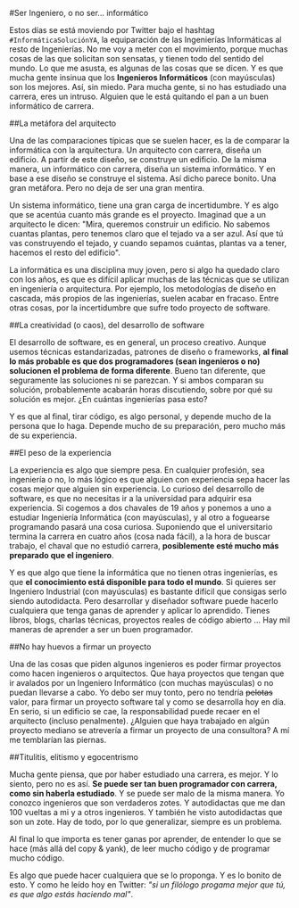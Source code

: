 #Ser Ingeniero, o no ser... informático

Estos días se está moviendo por Twitter bajo el hashtag `#InformáticaSoluciónYA`, la equiparación de las Ingenierías Informáticas al resto de Ingenierías.
No me voy a meter con el movimiento, porque muchas cosas de las que solicitan son sensatas, y tienen todo del sentido del mundo. Lo que me asusta, es 
algunas de las cosas que se dicen. Y es que mucha gente insinua que los **Ingenieros Informáticos** (con mayúsculas) son los mejores. Así, sin miedo. Para mucha gente, si no has
estudiado una carrera, eres un intruso. Alguien que le está quitando el pan a un buen informático de carrera. 

##La metáfora del arquitecto

Una de las comparaciones típicas que se suelen hacer, es la de comparar la informática con la arquitectura. Un arquitecto con carrera, diseña un edificio. A partir de
este diseño, se construye un edificio. De la misma manera, un informático con carrera, diseña un sistema informático. Y en base a ese diseño se construye el sistema.
Así dicho parece bonito. Una gran metáfora. Pero no deja de ser una gran mentira.

Un sistema informático, tiene una gran carga de incertidumbre. Y es algo que se acentúa cuanto más grande es el proyecto. Imaginad que a un arquitecto le dicen: "Mira,
queremos construir un edificio. No sabemos cuantas plantas, pero tenemos claro que el tejado va a ser azul. Así que tú vas construyendo el tejado, y cuando sepamos cuántas,
plantas va a tener, hacemos el resto del edificio". 

La informática es una disciplina muy joven, pero si algo ha quedado claro con los años, es que es difícil aplicar muchas de las técnicas que se utilizan en ingeniería o arquitectura. 
Por ejemplo, los metodologías de diseño en cascada, más propios de las ingenierías, suelen acabar en fracaso. Entre otras cosas, por la incertidumbre que sufre todo proyecto de software.

##La creatividad (o caos), del desarrollo de software

El desarrollo de software, es en general, un proceso creativo. Aunque usemos técnicas estandarizadas, patrones de diseño o frameworks, **al final lo más probable es que dos programadores 
(sean ingenieros o no) solucionen el problema de forma diferente**. Bueno tan diferente, que seguramente las soluciones ni se parezcan. Y si ambos comparan su solución, probablemente acabarán horas discutiendo, sobre por qué su solución es mejor. ¿En cuántas ingenierías pasa esto? 

Y es que al final, tirar código, es algo personal, y depende mucho de la persona que lo haga. Depende mucho de su preparación, pero mucho más de su experiencia.

##El peso de la experiencia

La experiencia es algo que siempre pesa. En cualquier profesión, sea ingeniería o no, lo más lógico es que alguien con experiencia sepa hacer las cosas mejor que alguien sin experiencia.
Lo curioso del desarrollo de software, es que no necesitas ir a la universidad para adquirir esa experiencia. Si cogemos a dos chavales de 19 años y ponemos a uno a estudiar Ingeniería Informática
(con mayúsculas), y al otro a foguearse programando pasará una cosa curiosa. Suponiendo que el universitario termina la carrera en cuatro años (cosa nada fácil), a la hora de buscar trabajo, el chaval
que no estudió carrera, **posiblemente esté mucho más preparado que el ingeniero**.  

Y es que algo que tiene la informática que no tienen otras ingenierías, es que **el conocimiento está disponible para todo el mundo**. Si quieres ser Ingeniero Industrial (con mayúsculas) es bastante difícil que consigas serlo
siendo autodidacta. Pero desarrollar y diseñador software puede hacerlo cualquiera que tenga ganas de aprender y aplicar lo aprendido. Tienes libros, blogs, charlas técnicas, proyectos reales de código abierto ...
Hay mil maneras de aprender a ser un buen programador.

##No hay huevos a firmar un proyecto

Una de las cosas que piden algunos ingenieros es poder firmar proyectos como hacen ingenieros o arquitectos. Que haya proyectos que tengan que ir avalados por un Ingeniero Informático (con muchas mayúsculas) o
no puedan llevarse a cabo. Yo debo ser muy tonto, pero no tendría ~~pelotas~~ valor, para firmar un proyecto software tal y como se desarrolla hoy en día. En serio, si un edificio se cae, la responsabilidad puede 
recaer en el arquitecto (incluso penalmente). ¿Alguien que haya trabajado en algún proyecto mediano se atrevería a firmar un proyecto de una consultora? A mí me temblarían las piernas.

##Titulitis, elitismo y egocentrismo

Mucha gente piensa, que por haber estudiado una carrera, es mejor. Y lo siento, pero no es así. **Se puede ser tan buen programador con carrera, como sin haberla estudiado**. Y se puede ser malo de la misma manera. Yo conozco ingenieros
que son verdaderos zotes. Y autodidactas que me dan 100 vueltas a mi y a otros ingenieros. Y también he visto autodidactas que son un zote. Hay de todo, por lo que generalizar, siempre es un problema.

Al final lo que importa es tener ganas por aprender, de entender lo que se hace (más allá del copy & yank), de leer mucho código y de programar mucho código. 

Es algo que puede hacer cualquiera que se lo proponga. Y es lo bonito de esto. Y como he leído hoy en Twitter: *"si un filólogo progama mejor que tú, es que algo estás haciendo mal"*. 














